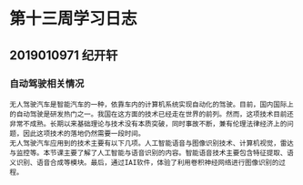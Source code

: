 # 第十三周学习日志
## 2019010971 纪开轩
### 自动驾驶相关情况
	无人驾驶汽车是智能汽车的一种，依靠车内的计算机系统实现自动化的驾驶。目前，国内国际上的自动驾驶是研发热门之一。我国在这方面的技术已经走在世界的前列。然而，这项技术目前还非常不成熟。长期以来基础理论与技术没有本质突破，同时事故不断，兼有伦理法律经济上的问题，因此这项技术的落地仍然需要一段时间。
	无人驾驶汽车应用到的技术主要有以下几项。人工智能语音与图像识别技术、计算机视觉，雷达与监控等。本节课主要了解了人工智能与语音识别的内容。智能语音技术主要包含特征提取、语义识别、语音合成等模块。最后，通过IAI软件，体验了利用卷积神经网络进行图像识别的过程。